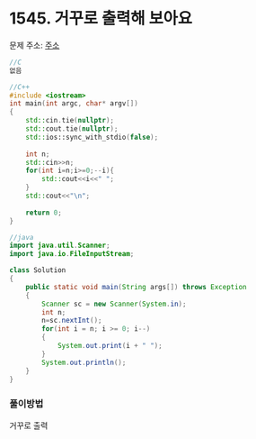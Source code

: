 # 1545. 거꾸로 출력해 보아요

문제 주소: [주소](https://swexpertacademy.com/main/code/problem/problemDetail.do?contestProbId=AV2gbY0qAAQBBAS0&categoryId=AV2gbY0qAAQBBAS0&categoryType=CODE)

```c
//C
없음
```

```c++
//C++
#include <iostream>
int main(int argc, char* argv[])
{
    std::cin.tie(nullptr);
    std::cout.tie(nullptr);
    std::ios::sync_with_stdio(false);
    
    int n;
    std::cin>>n;
    for(int i=n;i>=0;--i){
        std::cout<<i<<" ";
    }
    std::cout<<"\n";
    
    return 0;
}
```

```java
//java
import java.util.Scanner;
import java.io.FileInputStream;

class Solution
{
	public static void main(String args[]) throws Exception
	{
		Scanner sc = new Scanner(System.in);
		int n;
		n=sc.nextInt();
		for(int i = n; i >= 0; i--)
		{
            System.out.print(i + " ");
		}
        System.out.println();
	}
}
```



### 풀이방법

거꾸로 출력